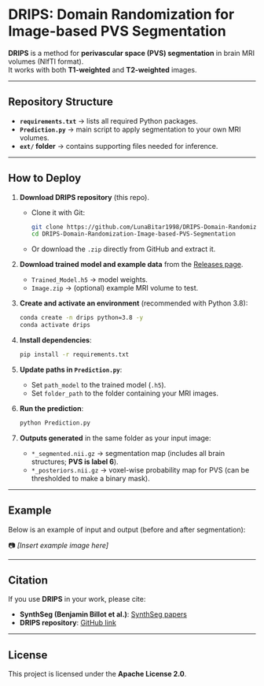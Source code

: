 # DRIPS: Domain Randomization for Image-based PVS Segmentation

**DRIPS** is a method for **perivascular space (PVS) segmentation** in brain MRI volumes (NIfTI format).  
It works with both **T1-weighted** and **T2-weighted** images.  

---

## Repository Structure

- **`requirements.txt`** → lists all required Python packages.  
- **`Prediction.py`** → main script to apply segmentation to your own MRI volumes.  
- **`ext/` folder** → contains supporting files needed for inference.  

---

## How to Deploy

1. **Download DRIPS repository** (this repo).  
   - Clone it with Git:  
     ```bash
     git clone https://github.com/LunaBitar1998/DRIPS-Domain-Randomization-Image-based-PVS-Segmentation.git
     cd DRIPS-Domain-Randomization-Image-based-PVS-Segmentation
     ```
   - Or download the `.zip` directly from GitHub and extract it.  

2. **Download trained model and example data** from the [Releases page](https://github.com/LunaBitar1998/DRIPS-Domain-Randomization-Image-based-PVS-Segmentation-/releases/tag/v1.0.0).  
   - `Trained_Model.h5` → model weights.  
   - `Image.zip` → (optional) example MRI volume to test.  

3. **Create and activate an environment** (recommended with Python 3.8):  
   ```bash
   conda create -n drips python=3.8 -y
   conda activate drips
   ```

4. **Install dependencies**:  
   ```bash
   pip install -r requirements.txt
   ```

5. **Update paths in `Prediction.py`**:  
   - Set `path_model` to the trained model (`.h5`).  
   - Set `folder_path` to the folder containing your MRI images.  

6. **Run the prediction**:  
   ```bash
   python Prediction.py
   ```

7. **Outputs generated** in the same folder as your input image:  
   - `*_segmented.nii.gz` → segmentation map (includes all brain structures; **PVS is label 6**).  
   - `*_posteriors.nii.gz` → voxel-wise probability map for PVS (can be thresholded to make a binary mask).  
       

---

## Example

Below is an example of input and output (before and after segmentation):

📷 *[Insert example image here]*

---

## Citation

If you use **DRIPS** in your work, please cite:  

- **SynthSeg (Benjamin Billot et al.)**: [SynthSeg papers](https://github.com/BBillot/SynthSeg)  
- **DRIPS repository**: [GitHub link](https://github.com/LunaBitar1998/DRIPS-Domain-Randomization-Image-based-PVS-Segmentation-)  

---

## License

This project is licensed under the **Apache License 2.0**.
